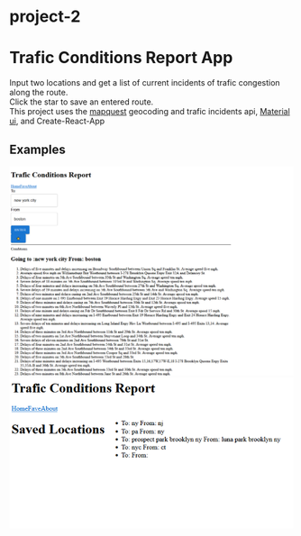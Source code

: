 # project-2
# Trafic Conditions Report App
Input two locations and get a list of current incidents of trafic congestion along the route.<br>
Click the star to save an entered route.
<br>
This project uses the [mapquest](https://developer.mapquest.com/) geocoding and trafic incidents api, [Material ui](https://mui.com/), and Create-React-App
## Examples
![nyToBoston](./nyctoboston.PNG "ny to boston")
![fave](./fave.PNG "fave page")
